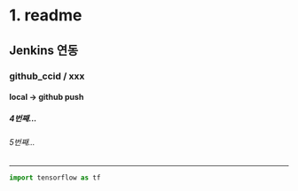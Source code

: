 # 1. readme
## Jenkins 연동
### github_ccid / xxx
#### local -> github push
##### 4번째...
###### 5번째...
<hr>

```python
import tensorflow as tf

```
